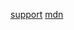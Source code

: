 [support](https://www.reindex.io/blog/you-might-not-need-underscore/#create-a-copy-of-an-array-with-all-falsy-values-removed)
[mdn](https://developer.mozilla.org/en-US/docs/Web/JavaScript/Reference/Global_Objects/Array/filter)